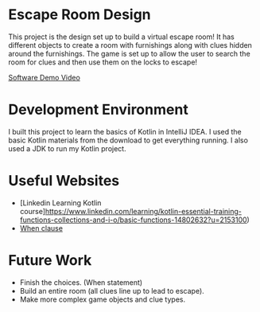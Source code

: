 # Escape Room Design

This project is the design set up to build a virtual escape room! It has different objects to create a room with furnishings along with clues hidden around the furnishings. The game is set up to allow the user to search the room for clues and then use them on the locks to escape! 

[Software Demo Video](http://youtube.link.goes.here)

# Development Environment

I built this project to learn the basics of Kotlin in IntelliJ IDEA. I used the basic Kotlin materials from the download to get everything running. I also used a JDK to run my Kotlin project.

# Useful Websites

- [Linkedin Learning Kotlin course]https://www.linkedin.com/learning/kotlin-essential-training-functions-collections-and-i-o/basic-functions-14802632?u=2153100)
- [When clause](https://www.baeldung.com/kotlin/when)

# Future Work

- Finish the choices. (When statement)
- Build an entire room (all clues line up to lead to escape).
- Make more complex game objects and clue types.
